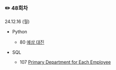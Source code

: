 ### ✏️ 48회차

24.12.16 (월)

- Python

  - 80 [예상 대진](https://school.programmers.co.kr/learn/courses/30/lessons/12985)
 
- SQL

  - 107 [Primary Department for Each Employee](https://leetcode.com/problems/primary-department-for-each-employee/description/)

